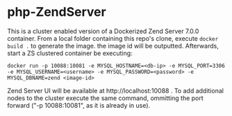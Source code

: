 php-ZendServer
==============

This is a cluster enabled version of a Dockerized Zend Server 7.0.0 container.
From a local folder containing this repo's clone, execute ` docker build . ` to generate the image. the image id will be outputted.
Afterwards, start a ZS clustered container be executing:

<span>`docker run -p 10088:10081 -e MYSQL_HOSTNAME=<db-ip> -e MYSQL_PORT=3306 -e MYSQL_USERNAME=<username> -e MYSQL_PASSWORD=<password> -e MYSQL_DBNAME=zend <image-id>`</span>

Zend Server UI will be available at http://localhost:10088 .
To add additional nodes to the cluster execute the same command, ommitting the port forward ("-p 10088:10081", as it is already in use).


